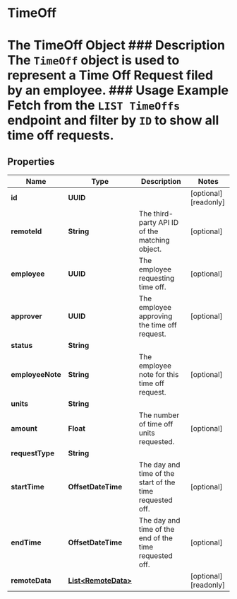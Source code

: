 

# TimeOff

# The TimeOff Object ### Description The `TimeOff` object is used to represent a Time Off Request filed by an employee.  ### Usage Example Fetch from the `LIST TimeOffs` endpoint and filter by `ID` to show all time off requests.

## Properties

Name | Type | Description | Notes
------------ | ------------- | ------------- | -------------
**id** | **UUID** |  |  [optional] [readonly]
**remoteId** | **String** | The third-party API ID of the matching object. |  [optional]
**employee** | **UUID** | The employee requesting time off. |  [optional]
**approver** | **UUID** | The employee approving the time off request. |  [optional]
**status** | **String** |  | 
**employeeNote** | **String** | The employee note for this time off request. |  [optional]
**units** | **String** |  | 
**amount** | **Float** | The number of time off units requested. |  [optional]
**requestType** | **String** |  | 
**startTime** | **OffsetDateTime** | The day and time of the start of the time requested off. |  [optional]
**endTime** | **OffsetDateTime** | The day and time of the end of the time requested off. |  [optional]
**remoteData** | [**List&lt;RemoteData&gt;**](RemoteData.md) |  |  [optional] [readonly]



